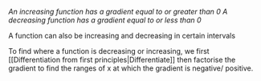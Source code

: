*An increasing function has a gradient equal to or greater than 0*
*A decreasing function has a gradient equal to or less than 0*

A function can also be increasing and decreasing in certain intervals

To find where a function is decreasing or increasing, we first [[Differentiation from first principles|Differentiate]] then factorise the gradient to find the ranges of x at which the gradient is negative/ positive.
